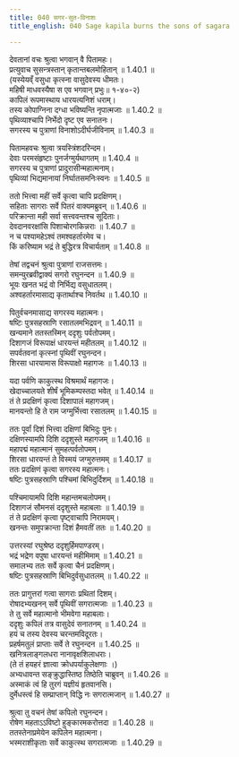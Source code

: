 ```yaml
---
title: 040 सगर-सुत-विनाशः
title_english: 040 Sage kapila burns the sons of sagara

---
```

देवतानां वचः श्रुत्वा भगवान् वै पितामहः।  
प्रत्युवाच सुसन्त्रस्तान् कृतान्तबलमोहितान् ॥ 1.40.1 ॥   
(यस्येयव्ँ वसुधा कृत्स्ना वासुदेवस्य धीमतः।  
महिषी माधवस्यैषा स एव भगवान् प्रभुः॥ १-४०-२)  
कापिलं रूपमास्थाय धारयत्यनिशं धराम्।  
तस्य कोपाग्निना दग्धा भविष्यन्ति नृपात्मजाः ॥ 1.40.2 ॥   
पृथिव्याश्चापि निर्भेदो दृष्ट एव सनातनः।  
सगरस्य च पुत्राणां विनाशोऽदीर्घजीविनाम् ॥ 1.40.3 ॥   

पितामहवचः श्रुत्वा त्रयस्त्रिंशदरिन्दम।  
देवाः परमसंहृष्टाः पुनर्जग्मुर्यथागतम् ॥ 1.40.4 ॥   
सगरस्य च पुत्राणां प्रादुरासीन्महात्मनाम्।  
पृथिव्यां भिद्यमानायां निर्घातसमनिःस्वनः ॥ 1.40.5 ॥   

ततो भित्त्वा महीं सर्वे कृत्वा चापि प्रदक्षिणम्।  
सहिताः सागराः सर्वे पितरं वाक्यमब्रुवन् ॥ 1.40.6 ॥   
परिक्रान्ता मही सर्वा सत्त्ववन्तश्च सूदिताः।  
देवदानवरक्षांसि पिशाचोरगकिन्नराः ॥ 1.40.7 ॥   
न च पश्यामहेऽश्वं तमश्वहर्तारमेव च।  
किं करिष्याम भद्रं ते बुद्धिरत्र विचार्यताम् ॥ 1.40.8 ॥   

तेषां तद्वचनं श्रुत्वा पुत्राणां राजसत्तमः।  
समन्युरब्रवीद्वाक्यं सगरो रघुनन्दन ॥ 1.40.9 ॥   
भूयः खनत भद्रं वो निर्भिद्य वसुधातलम्।  
अश्वहर्तारमासाद्य कृतार्थाश्च निवर्तथ ॥ 1.40.10 ॥   

पितुर्वचनमासाद्य सगरस्य महात्मनः।  
षष्टिः पुत्रसहस्राणि रसातलमभिद्रवन् ॥ 1.40.11 ॥   
खन्यमाने ततस्तस्मिन् ददृशुः पर्वतोपमम्।  
दिशागजं विरूपाक्षं धारयन्तं महीतलम् ॥ 1.40.12 ॥   
सपर्वतवनां कृत्स्नां पृथिवीं रघुनन्दन।  
शिरसा धारयामास विरूपाक्षो महागजः ॥ 1.40.13 ॥   

यदा पर्वणि काकुत्स्थ विश्रमार्थं महागजः।  
खेदाच्चालयते शीर्षं भूमिकम्पस्तदा भवेत् ॥ 1.40.14 ॥   
तं ते प्रदक्षिणं कृत्वा दिशापालं महागजम्।  
मानयन्तो हि ते राम जग्मुर्भित्त्वा रसातलम् ॥ 1.40.15 ॥   

ततः पूर्वां दिशं भित्त्वा दक्षिणां बिभिदुः पुनः।  
दक्षिणस्यामपि दिशि ददृशुस्ते महागजम् ॥ 1.40.16 ॥   
महापद्मं महात्मानं सुमहत्पर्वतोपमम्।  
शिरसा धारयन्तं ते विस्मयं जग्मुरुत्तमम् ॥ 1.40.17 ॥   
ततः प्रदक्षिणं कृत्वा सगरस्य महात्मनः।  
षष्टिः पुत्रसहस्राणि पश्चिमां बिभिदुर्दिशम् ॥ 1.40.18 ॥   

पश्चिमायामपि दिशि महान्तमचलोपमम्।  
दिशागजं सौमनसं ददृशुस्ते महाबलाः ॥ 1.40.19 ॥   
तं ते प्रदक्षिणं कृत्वा पृष्ट्वाचापि निरामयम्।  
खनन्तः समुपक्रान्ता दिशं हैमवतीं ततः ॥ 1.40.20 ॥   

उत्तरस्यां रघुश्रेष्ठ ददृशुर्हिमपाण्डरम्।  
भद्रं भद्रेण वपुषा धारयन्तं महीमिमाम् ॥ 1.40.21 ॥   
समालभ्य ततः सर्वे कृत्वा चैनं प्रदक्षिणम्।  
षष्टिः पुत्रसहस्राणि बिभिदुर्वसुधातलम् ॥ 1.40.22 ॥   

ततः प्रागुत्तरां गत्वा सागराः प्रथितां दिशम्।  
रोषादभ्यखनन् सर्वे पृथिवीं सगरात्मजाः ॥ 1.40.23 ॥   
ते तु सर्वे महात्मानो भीमवेगा महाबलाः।  
ददृशुः कपिलं तत्र वासुदेवं सनातनम् ॥ 1.40.24 ॥   
हयं च तस्य देवस्य चरन्तमविदूरतः।  
प्रहर्षमतुलं प्राप्ताः सर्वे ते रघुनन्दन ॥ 1.40.25 ॥   
खनित्रलाङ्गलधरा नानावृक्षशिलाधराः।  
(ते तं हयहरं ज्ञात्वा क्रोधपर्याकुलेक्षणाः ।)  
अभ्यधावन्त सङ्क्रुद्धास्तिष्ठ तिष्ठेति चाब्रुवन् ॥ 1.40.26 ॥   
अस्माकं त्वं हि तुरगं यज्ञीयं हृतवानसि।  
दुर्मेधस्त्वं हि सम्प्राप्तान् विद्धि नः सगरात्मजान् ॥ 1.40.27 ॥   

श्रुत्वा तु वचनं तेषां कपिलो रघुनन्दन।  
रोषेण महताऽऽविष्टो हुङ्कारमकरोत्तदा ॥ 1.40.28 ॥   
ततस्तेनाप्रमेयेन कपिलेन महात्मना।  
भस्मराशीकृताः सर्वे काकुत्स्थ सगरात्मजाः ॥ 1.40.29 ॥   